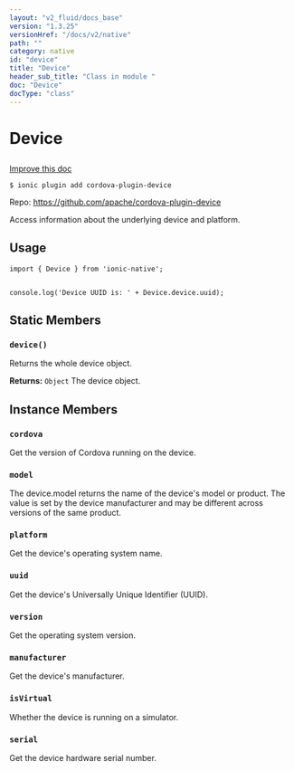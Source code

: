 ```yaml
---
layout: "v2_fluid/docs_base"
version: "1.3.25"
versionHref: "/docs/v2/native"
path: ""
category: native
id: "device"
title: "Device"
header_sub_title: "Class in module "
doc: "Device"
docType: "class"
---
```









<h1 class="api-title">

  
  Device
  

  

  

</h1>

<a class="improve-v2-docs" href="http://github.com/driftyco/ionic-native/edit/master/src/plugins/device.ts#L27">
  Improve this doc
</a>





<!-- decorators -->


<pre><code>$ ionic plugin add cordova-plugin-device</code></pre>
<p>Repo:
  <a href="https://github.com/apache/cordova-plugin-device">
    https://github.com/apache/cordova-plugin-device
  </a>
</p>

<!-- description -->

<p>Access information about the underlying device and platform.</p>



<!-- @usage tag -->

<h2>Usage</h2>

<pre><code class="lang-typescript">import { Device } from &#39;ionic-native&#39;;


console.log(&#39;Device UUID is: &#39; + Device.device.uuid);
</code></pre>




<!-- @property tags -->
<h2>Static Members</h2>
<div id="device"></div>
<h3><code>device()</code>
  
</h3>

Returns the whole device object.







<div class="return-value" markdown="1">
  <i class="icon ion-arrow-return-left"></i>
  <b>Returns:</b> 
<code>Object</code> The device object.
</div>




<!-- methods on the class -->

<h2>Instance Members</h2>

<div id="cordova"></div>

<h3>
  <code>cordova</code>
  

</h3>

Get the version of Cordova running on the device.











<div id="model"></div>

<h3>
  <code>model</code>
  

</h3>

The device.model returns the name of the device's model or product. The value is set
by the device manufacturer and may be different across versions of the same product.











<div id="platform"></div>

<h3>
  <code>platform</code>
  

</h3>

Get the device's operating system name.











<div id="uuid"></div>

<h3>
  <code>uuid</code>
  

</h3>

Get the device's Universally Unique Identifier (UUID).











<div id="version"></div>

<h3>
  <code>version</code>
  

</h3>

Get the operating system version.











<div id="manufacturer"></div>

<h3>
  <code>manufacturer</code>
  

</h3>

Get the device's manufacturer.











<div id="isVirtual"></div>

<h3>
  <code>isVirtual</code>
  

</h3>

Whether the device is running on a simulator.











<div id="serial"></div>

<h3>
  <code>serial</code>
  

</h3>

Get the device hardware serial number.











<!-- related link --><!-- end content block -->


<!-- end body block -->

